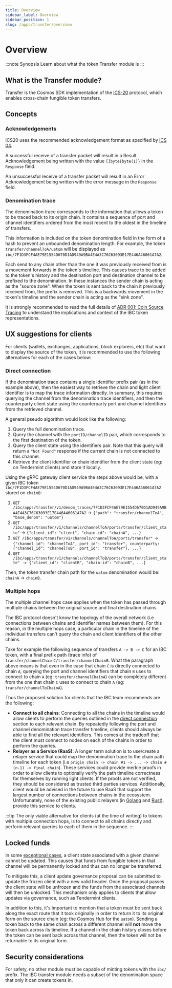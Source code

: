 ```yaml
---
title: Overview
sidebar_label: Overview
sidebar_position: 1
slug: /apps/transfer/overview
---
```


# Overview

:::note Synopsis
Learn about what the token Transfer module is
:::

## What is the Transfer module?

Transfer is the Cosmos SDK implementation of the [ICS-20](https://github.com/cosmos/ibc/tree/master/spec/app/ics-020-fungible-token-transfer) protocol, which enables cross-chain fungible token transfers.

## Concepts

### Acknowledgements

ICS20 uses the recommended acknowledgement format as specified by [ICS 04](https://github.com/cosmos/ibc/tree/master/spec/core/ics-004-channel-and-packet-semantics#acknowledgement-envelope).

A successful receive of a transfer packet will result in a Result Acknowledgement being written
with the value `[]byte{byte(1)}` in the `Response` field.

An unsuccessful receive of a transfer packet will result in an Error Acknowledgement being written
with the error message in the `Response` field.

### Denomination trace

The denomination trace corresponds to the information that allows a token to be traced back to its
origin chain. It contains a sequence of port and channel identifiers ordered from the most recent to
the oldest in the timeline of transfers.

This information is included on the token denomination field in the form of a hash to prevent an
unbounded denomination length. For example, the token `transfer/channelToA/uatom` will be displayed
as `ibc/7F1D3FCF4AE79E1554D670D1AD949A9BA4E4A3C76C63093E17E446A46061A7A2`.

Each send to any chain other than the one it was previously received from is a movement forwards in
the token's timeline. This causes trace to be added to the token's history and the destination port
and destination channel to be prefixed to the denomination. In these instances the sender chain is
acting as the "source zone". When the token is sent back to the chain it previously received from, the
prefix is removed. This is a backwards movement in the token's timeline and the sender chain is
acting as the "sink zone".

It is strongly recommended to read the full details of [ADR 001: Coin Source Tracing](/architecture/adr-001-coin-source-tracing) to understand the implications and context of the IBC token representations.

## UX suggestions for clients

For clients (wallets, exchanges, applications, block explorers, etc) that want to display the source of the token, it is recommended to use the following alternatives for each of the cases below:

### Direct connection

If the denomination trace contains a single identifier prefix pair (as in the example above), then
the easiest way to retrieve the chain and light client identifier is to map the trace information
directly. In summary, this requires querying the channel from the denomination trace identifiers,
and then the counterparty client state using the counterparty port and channel identifiers from the
retrieved channel.

A general pseudo algorithm would look like the following:

1. Query the full denomination trace.
2. Query the channel with the `portID/channelID` pair, which corresponds to the first destination of the
   token.
3. Query the client state using the identifiers pair. Note that this query will return a `"Not
Found"` response if the current chain is not connected to this channel.
4. Retrieve the client identifier or chain identifier from the client state (eg: on
   Tendermint clients) and store it locally.

Using the gRPC gateway client service the steps above would be, with a given IBC token `ibc/7F1D3FCF4AE79E1554D670D1AD949A9BA4E4A3C76C63093E17E446A46061A7A2` stored on `chainB`:

1. `GET /ibc/apps/transfer/v1/denom_traces/7F1D3FCF4AE79E1554D670D1AD949A9BA4E4A3C76C63093E17E446A46061A7A2` -> `{"path": "transfer/channelToA", "base_denom": "uatom"}`
2. `GET /ibc/apps/transfer/v1/channels/channelToA/ports/transfer/client_state"` -> `{"client_id": "client", "chain-id": "chainA", ...}`
3. `GET /ibc/apps/transfer/v1/channels/channelToA/ports/transfer"` -> `{"channel_id": "channelToA", port_id": "transfer", counterparty: {"channel_id": "channelToB", port_id": "transfer"}, ...}`
4. `GET /ibc/apps/transfer/v1/channels/channelToB/ports/transfer/client_state" -> {"client_id": "clientB", "chain-id": "chainB", ...}`

Then, the token transfer chain path for the `uatom` denomination would be: `chainA` -> `chainB`.

### Multiple hops

The multiple channel hops case applies when the token has passed through multiple chains between the original source and final destination chains.

The IBC protocol doesn't know the topology of the overall network (i.e connections between chains and identifier names between them). For this reason, in the multiple hops case, a particular chain in the timeline of the individual transfers can't query the chain and client identifiers of the other chains.

Take for example the following sequence of transfers `A -> B -> C` for an IBC token, with a final prefix path (trace info) of `transfer/channelChainC/transfer/channelChainB`. What the paragraph above means is that even in the case that chain `C` is directly connected to chain `A`, querying the port and channel identifiers that chain `B` uses to connect to chain `A` (eg: `transfer/channelChainA`) can be completely different from the one that chain `C` uses to connect to chain `A` (eg: `transfer/channelToChainA`).

Thus the proposed solution for clients that the IBC team recommends are the following:

- **Connect to all chains**: Connecting to all the chains in the timeline would allow clients to
  perform the queries outlined in the [direct connection](#direct-connection) section to each
  relevant chain. By repeatedly following the port and channel denomination trace transfer timeline,
  clients should always be able to find all the relevant identifiers. This comes at the tradeoff
  that the client must connect to nodes on each of the chains in order to perform the queries.
- **Relayer as a Service (RaaS)**: A longer term solution is to use/create a relayer service that
  could map the denomination trace to the chain path timeline for each token (i.e `origin chain ->
chain #1 -> ... -> chain #(n-1) -> final chain`). These services could provide merkle proofs in
  order to allow clients to optionally verify the path timeline correctness for themselves by
  running light clients. If the proofs are not verified, they should be considered as trusted third
  parties services. Additionally, client would be advised in the future to use RaaS that support the
  largest number of connections between chains in the ecosystem. Unfortunately, none of the existing
  public relayers (in [Golang](https://github.com/cosmos/relayer) and
  [Rust](https://github.com/informalsystems/ibc-rs)), provide this service to clients.

:::tip
The only viable alternative for clients (at the time of writing) to tokens with multiple connection hops, is to connect to all chains directly and perform relevant queries to each of them in the sequence.
:::

## Locked funds

In some [exceptional cases](/architecture/adr-026-ibc-client-recovery-mechanisms#exceptional-cases), a client state associated with a given channel cannot be updated. This causes that funds from fungible tokens in that channel will be permanently locked and thus can no longer be transferred.

To mitigate this, a client update governance proposal can be submitted to update the frozen client
with a new valid header. Once the proposal passes the client state will be unfrozen and the funds
from the associated channels will then be unlocked. This mechanism only applies to clients that
allow updates via governance, such as Tendermint clients.

In addition to this, it's important to mention that a token must be sent back along the exact route
that it took originally in order to return it to its original form on the source chain (eg: the
Cosmos Hub for the `uatom`). Sending a token back to the same chain across a different channel will
**not** move the token back across its timeline. If a channel in the chain history closes before the
token can be sent back across that channel, then the token will not be returnable to its original
form.

## Security considerations

For safety, no other module must be capable of minting tokens with the `ibc/` prefix. The IBC
transfer module needs a subset of the denomination space that only it can create tokens in.
